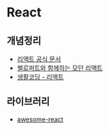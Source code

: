 # React

## 개념정리

- [리액트 공식 문서](https://ko.reactjs.org/)
- [벨로퍼트와 함께하는 모던 리액트](https://react.vlpt.us/)
- [생활코딩 - 리액트](https://www.youtube.com/watch?v=XMb0w3KMw00&list=PLuHgQVnccGMCRv6f8H9K5Xwsdyg4sFSdi)

## 라이브러리

- [awesome-react](https://github.com/enaqx/awesome-react)
